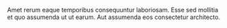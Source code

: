 Amet rerum eaque temporibus consequuntur laboriosam.
Esse sed mollitia et quo assumenda ut ut earum.
Aut assumenda eos consectetur architecto.
